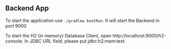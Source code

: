 ## Backend App

To start the application use `./gradlew bootRun`. It will start the Backend in port 9000

To start the H2 (in memory) Database Client, open http://localhost:9000/h2-console.
In JDBC URL field, please put jdbc:h2:mem:test.

